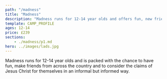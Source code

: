 ```yaml
---
path: "/madness"
title: "Madness"
description: "Madness runs for 12-14 year olds and offers fun, new friends, and time to consider the claims of Jesus Christ."
template: CAMP_PROFILE
ages: 12-14
price: £239
sections:
    - ./madness/p1.md
hero: ../images/lads.jpg
---
```

Madness runs for 12-14 year olds and is packed with the chance to have fun, make friends from across the country and to consider the claims of Jesus Christ for themselves in an informal but informed way.
